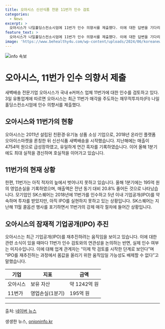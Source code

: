 ```yaml
---
title: 오아시스 신선식품 전문 11번가 인수 검토
categories:
  - News
excerpt: >
  오아시스가 나일홀딩스컨소시엄에 11번가 인수 의향서를 제출했다. 이에 대한 답변을 기다리는 상태이지만 아직 정해진 게 없다고 밝혔다. 오아시스는 새벽배송 전문기업으로서 성과가 높아 올해에도 좋은 실적을 보이고 있다. 11번가는 아직 적자 상태이며, SK스퀘어와의 관련성으로 11번가의 몸값은 약 5000억 원으로 추산되고 있다. 이에 대한 인수 가능성은 분석가들 사이에서 화두가 되고 있다. 또한, 오아시스의 IPO 재추진과 11번가 인수 검토가 상호 관련성이 있다는 의견이 나오고 있지만 실제 인수 가능성에 대해서는 미지수로 여겨지고 있다.
feature_text: >
  오아시스가 나일홀딩스컨소시엄에 11번가 인수 의향서를 제출했다. 이에 대한 답변을 기다리는 상태이지만 아직 정해진 게 없다고 밝혔다. 오아시스는 새벽배송 전문기업으로서 성과가 높아 올해에도 좋은 실적을 보이고 있다. 11번가는 아직 적자 상태이며, SK스퀘어와의 관련성으로 11번가의 몸값은 약 5000억 원으로 추산되고 있다. 이에 대한 인수 가능성은 분석가들 사이에서 화두가 되고 있다. 또한, 오아시스의 IPO 재추진과 11번가 인수 검토가 상호 관련성이 있다는 의견이 나오고 있지만 실제 인수 가능성에 대해서는 미지수로 여겨지고 있다.
image: 'https://www.behealthy4u.com/wp-content/uploads/2024/06/koreanews.jpg'
---
```


<p><img src="https://www.behealthy4u.com/wp-content/uploads/2024/06/koreanews.jpg" alt="info 속보" /></p>

<h1>오아시스, 11번가 인수 의향서 제출</h1>

<p data-ke-size="size16">새벽배송 전문기업 오아시스가 국내 e커머스 업체 11번가에 대한 인수를 검토하고 있다. 3일 유통업계에 따르면 오아시스는 최근 11번가 매각을 주도하는 재무적투자자(FI) 나일홀딩스컨소시엄에 인수 의향서를 제출했다.</p>

<h2>오아시스와 11번가의 현황</h2>

<p data-ke-size="size16">오아시스는 2011년 설립된 친환경·유기농 상품 소싱 기업으로, 2018년 온라인 플랫폼 오아이스마켓을 론칭한 뒤 신선식품 새벽배송을 시작했습니다. 지난해에는 매출이 4754억 원으로 급성장하였고, 유일하게 연간 흑자를 기록하였습니다. 이어 올해 1분기에도 최대 실적을 경신하며 호실적을 이어가고 있습니다.</p>

<h2>11번가의 현재 상황</h2>

<p data-ke-size="size16">한편, 11번가는 아직 적자의 늪에서 벗어나지 못하고 있습니다. 올해 1분기에는 195억 원의 영업손실을 기록하였으며, 매출액은 전년 동기 대비 20.8% 줄어든 것으로 나타났습니다. 모기업인 SK스퀘어는 2018년에 11번가를 인수하고 5년 이내 기업공개(IPO)를 약속하며 투자를 받았지만, 아직 IPO를 실현하지 못하고 있는 상황입니다. SK스퀘어는 지난해 11월 콜옵션 행사를 포기하면서 11번가의 강제 매각 절차에 들어간 상황입니다.</p>

<h2>오아시스의 잠재적 기업공개(IPO) 추진</h2>

<p data-ke-size="size16">오아시스는 최근 기업공개(IPO)를 재추진하려는 움직임을 보이고 있습니다. 이에 대한 관련 소식이 있을 때마다 11번가 인수 검토와의 연관성을 논의하는 반면, 실제 인수 여부는 미지수입니다. 이에 대해 업계 관계자는 “이제 막 검토를 시작한 단계로 보인다”며 “IPO를 재추진하는 과정에서 몸값을 올리기 위한 움직임일 가능성도 배제할 수 없다”고 말했습니다.</p>

<table>
    <thead>
        <tr>
            <th><b>기업</b></th>
            <th><b>지표</b></th>
            <th><b>금액</b></th>
        </tr>
    </thead>
    <tbody>
        <tr>
            <td>오아시스</td>
            <td>보유 자산</td>
            <td>약 1242억 원</td>
        </tr>
        <tr>
            <td>11번가</td>
            <td>영업손실(1분기)</td>
            <td>195억 원</td>
        </tr>
    </tbody>
</table>

<hr>

<p data-ke-size="size16">출처: <a href="https://news.naver.com/main/read.nhn?mode=LSD&mid=sec&sid1=101&oid=014&aid=0004665682" target="_blank" rel="noopener noreferrer">네이버 뉴스</a></p>
생생한 뉴스, <a href="https://onioninfo.kr" rel="dofollow">onioninfo.kr</a>


